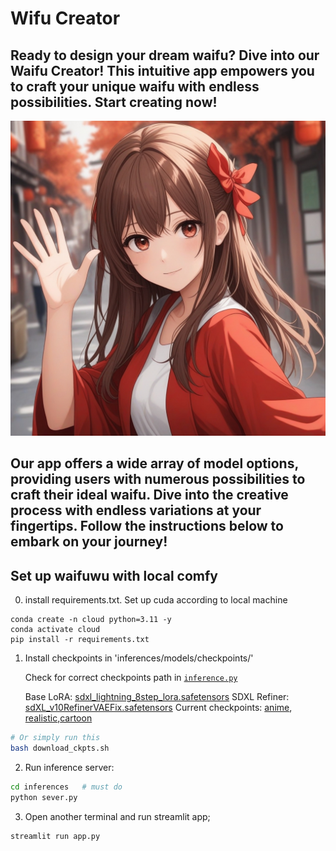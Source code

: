# Wifu Creator
## Ready to design your dream waifu? Dive into our Waifu Creator! This intuitive app empowers you to craft your unique waifu with endless possibilities. Start creating now!
<img width="1024" alt="example_generated_image" src="./inferences/output/example.png">

## Our app offers a wide array of model options, providing users with numerous possibilities to craft their ideal waifu. Dive into the creative process with endless variations at your fingertips. Follow the instructions below to embark on your journey!
## Set up waifuwu with local comfy

0. install requirements.txt. Set up cuda according to local machine
```
conda create -n cloud python=3.11 -y
conda activate cloud
pip install -r requirements.txt
```
1. Install checkpoints in 'inferences/models/checkpoints/'

    Check for correct checkpoints path in [`inference.py`](inferences/inference.py#L43)

    Base LoRA: [sdxl_lightning_8step_lora.safetensors](https://huggingface.co/ByteDance/SDXL-Lightning/tree/main)
    SDXL Refiner: [sdXL_v10RefinerVAEFix.safetensors](https://civitai.com/models/101055?modelVersionId=128080&fbclid=IwAR3YkVt0HHZ5mwLHySiPp8S6PXsSORQ7NCdTk-pC4URXWmPmWNZPYmMciAU)
    Current checkpoints: [anime](https://civitai.com/models/269232/aam-xl-anime-mix), [realistic](https://civitai.com/models/139562?modelVersionId=361593),[cartoon](https://civitai.com/models/81270) 

```bash
# Or simply run this
bash download_ckpts.sh
```

2. Run inference server:
```bash
cd inferences   # must do
python sever.py
```

3. Open another terminal and run streamlit app;
```bash
streamlit run app.py
```

